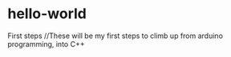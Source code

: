 # hello-world
First steps
//These will be my first steps to climb up from arduino programming, into C++
